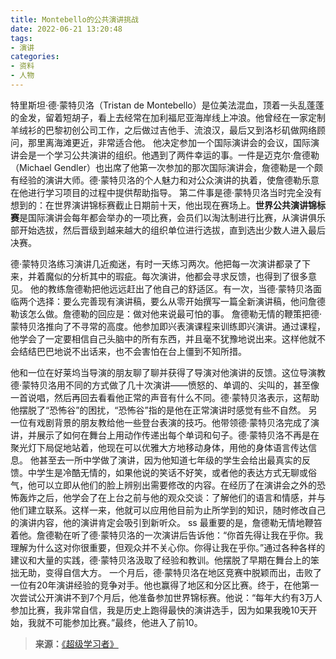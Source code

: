 ```yaml
---
title: Montebello的公共演讲挑战
date: 2022-06-21 13:20:48
tags:
- 演讲
categories:
- 资料
- 人物
---
```


特里斯坦·德·蒙特贝洛（Tristan de Montebello）是位美法混血，顶着一头乱蓬蓬的金发，留着短胡子，看上去经常在加利福尼亚海岸线上冲浪。他曾经在一家定制羊绒衫的巴黎初创公司工作，之后做过吉他手、流浪汉，最后又到洛杉矶做网络顾问，那里离海滩更近，非常适合他。<!--more-->
他决定参加一个国际演讲会的会议，国际演讲会是一个学习公共演讲的组织。他遇到了两件幸运的事。一件是迈克尔·詹德勒（Michael Gendler）也出席了他第一次参加的那次国际演讲会，詹德勒是一个颇有经验的演讲大师。德·蒙特贝洛的个人魅力和对公众演讲的执着，使詹德勒乐意在他进行学习项目的过程中提供帮助指导。
第二件事是德·蒙特贝洛当时完全没有想到的：在世界演讲锦标赛截止日期前十天，他出现在赛场上。**世界公共演讲锦标赛**是国际演讲会每年都会举办的一项比赛，会员们以淘汰制进行比赛，从演讲俱乐部开始选拔，然后晋级到越来越大的组织单位进行选拔，直到选出少数人进入最后决赛。

德·蒙特贝洛练习演讲几近痴迷，有时一天练习两次。他把每一次演讲都录了下来，并着魔似的分析其中的瑕疵。每次演讲，他都会寻求反馈，也得到了很多意见。
他的教练詹德勒把他远远赶出了他自己的舒适区。有一次，当德·蒙特贝洛面临两个选择：要么完善现有演讲稿，要么从零开始撰写一篇全新演讲稿，他问詹德勒该怎么做。詹德勒的回应是：做对他来说最可怕的事。
詹德勒无情的鞭策把德·蒙特贝洛推向了不寻常的高度。他参加即兴表演课程来训练即兴演讲。通过课程，他学会了一定要相信自己头脑中的所有东西，并且毫不犹豫地说出来。这样他就不会结结巴巴地说不出话来，也不会害怕在台上僵到不知所措。

他和一位在好莱坞当导演的朋友聊了聊并获得了导演对他演讲的反馈。这位导演教德·蒙特贝洛用不同的方式做了几十次演讲——愤怒的、单调的、尖叫的，甚至像一首说唱，然后再回去看看他正常的声音有什么不同。德·蒙特贝洛表示，这帮助他摆脱了“恐怖谷”的困扰，“恐怖谷”指的是他在正常演讲时感觉有些不自然。
另一位有戏剧背景的朋友教给他一些登台表演的技巧。他带领德·蒙特贝洛完成了演讲，并展示了如何在舞台上用动作传递出每个单词和句子。德·蒙特贝洛不再是在聚光灯下局促地站着，他现在可以优雅大方地移动身体，用他的身体语言传达信息。
他甚至去一所中学做了演讲，因为他知道七年级的学生会给出最真实的反馈。中学生是冷酷无情的，如果他说的笑话不好笑，或者他的表达方式无聊或俗气，他可以立即从他们的脸上辨别出需要修改的内容。在经历了在演讲会之外的恐怖轰炸之后，他学会了在上台之前与他的观众交谈：了解他们的语言和情感，并与他们建立联系。这样一来，他就可以应用他目前为止所学到的知识，随时修改自己的演讲内容，他的演讲肯定会吸引到新听众。
ss
最重要的是，詹德勒无情地鞭笞着他。詹德勒在听了德·蒙特贝洛的一次演讲后告诉他：“你首先得让我在乎你。我理解为什么这对你很重要，但观众并不关心你。你得让我在乎你。”通过各种各样的建议和大量的实践，德·蒙特贝洛汲取了经验和教训。他摆脱了早期在舞台上的笨拙无助，变得自信大方。
一个月后，德·蒙特贝洛在地区竞赛中脱颖而出，击败了一位有20年演讲经验的竞争对手。他也赢得了地区和分区比赛。终于，在他第一次尝试公开演讲不到7个月后，他准备参加世界锦标赛。他说：“每年大约有3万人参加比赛，我非常自信，我是历史上跑得最快的演讲选手，因为如果我晚10天开始，我就不可能参加比赛。”最终，他进入了前10。

>**来源：**[《超级学习者》](http://www.sophie-eden.ltd:5171/#/读书/学习/超级学习者)